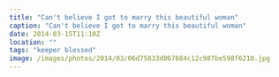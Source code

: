 ```yaml
---
title: "Can't believe I got to marry this beautiful woman"
caption: "Can't believe I got to marry this beautiful woman"
date: 2014-03-15T11:10Z
location: ""
tags: "keeper blessed"
image: /images/photos/2014/03/06d75833d067684c12c987be598f6210.jpg
---
```

